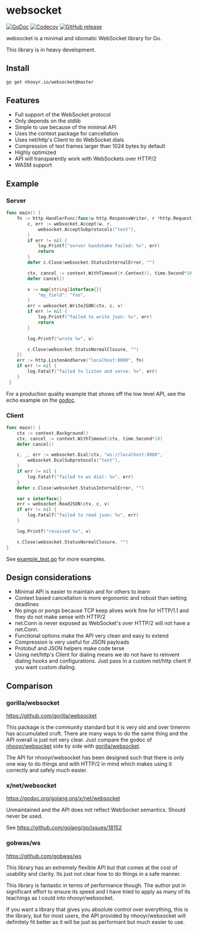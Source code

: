# websocket

[![GoDoc](https://godoc.org/nhooyr.io/websocket?status.svg)](https://godoc.org/nhooyr.io/websocket)
[![Codecov](https://img.shields.io/codecov/c/github/nhooyr/websocket.svg)](https://codecov.io/gh/nhooyr/websocket)
[![GitHub release](https://img.shields.io/github/release/nhooyr/websocket.svg)](https://github.com/nhooyr/websocket/releases)

websocket is a minimal and idiomatic WebSocket library for Go.

This library is in heavy development.

## Install

```bash
go get nhooyr.io/websocket@master
```

## Features

- Full support of the WebSocket protocol
- Only depends on the stdlib
- Simple to use because of the minimal API
- Uses the context package for cancellation
- Uses net/http's Client to do WebSocket dials
- Compression of text frames larger than 1024 bytes by default
- Highly optimized
- API will transparently work with WebSockets over HTTP/2
- WASM support

## Example

### Server

```go
func main() {
	fn := http.HandlerFunc(func(w http.ResponseWriter, r *http.Request) {
		c, err := websocket.Accept(w, r,
			websocket.AcceptSubprotocols("test"),
		)
		if err != nil {
			log.Printf("server handshake failed: %v", err)
			return
		}
		defer c.Close(websocket.StatusInternalError, "")

		ctx, cancel := context.WithTimeout(r.Context(), time.Second*10)
		defer cancel()

		v := map[string]interface{}{
			"my_field": "foo",
		}
		err = websocket.WriteJSON(ctx, c, v)
		if err != nil {
			log.Printf("failed to write json: %v", err)
			return
		}

		log.Printf("wrote %v", v)

		c.Close(websocket.StatusNormalClosure, "")
	})
	err := http.ListenAndServe("localhost:8080", fn)
	if err != nil {
		log.Fatalf("failed to listen and serve: %v", err)
	}
 }
```

For a production quality example that shows off the low level API, see the echo example on the [godoc](https://godoc.org/nhooyr.io/websocket#Accept).

### Client

```go
func main() {
	ctx := context.Background()
	ctx, cancel := context.WithTimeout(ctx, time.Second*10)
	defer cancel()

	c, _, err := websocket.Dial(ctx, "ws://localhost:8080",
		websocket.DialSubprotocols("test"),
	)
	if err != nil {
		log.Fatalf("failed to ws dial: %v", err)
	}
	defer c.Close(websocket.StatusInternalError, "")

	var v interface{}
	err = websocket.ReadJSON(ctx, c, v)
	if err != nil {
		log.Fatalf("failed to read json: %v", err)
	}

	log.Printf("received %v", v)

	c.Close(websocket.StatusNormalClosure, "")
}
```

See [example_test.go](example_test.go) for more examples.

## Design considerations

- Minimal API is easier to maintain and for others to learn
- Context based cancellation is more ergonomic and robust than setting deadlines
- No pings or pongs because TCP keep alives work fine for HTTP/1.1 and they do not make
  sense with HTTP/2
- net.Conn is never exposed as WebSocket's over HTTP/2 will not have a net.Conn.
- Functional options make the API very clean and easy to extend
- Compression is very useful for JSON payloads
- Protobuf and JSON helpers make code terse
- Using net/http's Client for dialing means we do not have to reinvent dialing hooks
  and configurations. Just pass in a custom net/http client if you want custom dialing.

## Comparison

### gorilla/websocket

https://github.com/gorilla/websocket

This package is the community standard but it is very old and over timennn
has accumulated cruft. There are many ways to do the same thing and the API
overall is just not very clear. Just compare the godoc of
[nhooyr/websocket](godoc.org/github.com/nhooyr/websocket) side by side with
[gorilla/websocket](godoc.org/github.com/gorilla/websocket).

The API for nhooyr/websocket has been designed such that there is only one way to do things
and with HTTP/2 in mind which makes using it correctly and safely much easier.

### x/net/websocket

https://godoc.org/golang.org/x/net/websocket

Unmaintained and the API does not reflect WebSocket semantics. Should never be used.

See https://github.com/golang/go/issues/18152

### gobwas/ws

https://github.com/gobwas/ws

This library has an extremely flexible API but that comes at the cost of usability
and clarity. Its just not clear how to do things in a safe manner. 

This library is fantastic in terms of performance though. The author put in significant
effort to ensure its speed and I have tried to apply as many of its teachings as
I could into nhooyr/websocket.

If you want a library that gives you absolute control over everything, this is the library,
but for most users, the API provided by nhooyr/websocket will definitely fit better as it will
be just as performant but much easier to use.
